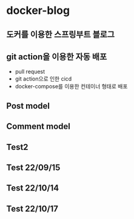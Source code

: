 # docker-blog


## 도커를 이용한 스프링부트 블로그

## git action을 이용한 자동 배포

- pull request
- git action으로 인한 cicd
- docker-compose를 이용한 컨테이너 형태로 배포


## Post model

## Comment model

## Test2

## Test 22/09/15

## Test 22/10/14

## Test 22/10/17
